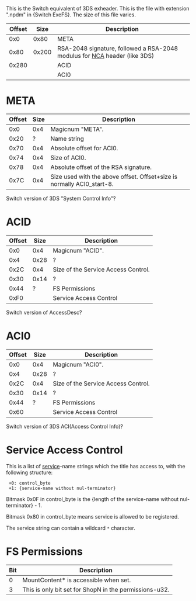 This is the Switch equivalent of 3DS exheader. This is the file with
extension ".npdm" in {Switch ExeFS}. The size of this file
varies.

| Offset     | Size       | Description                                                                                    |
| ---------- | ---------- | ---------------------------------------------------------------------------------------------- |
| 0x0        | 0x80       | META                                                                                           |
| 0x80       | 0x200      | RSA-2048 signature, followed a RSA-2048 modulus for [NCA](NCA.md "wikilink") header (like 3DS) |
| 0x280      | <Varies>   | ACID                                                                                           |
| <See META> | <See META> | ACI0                                                                                           |

# META

| Offset | Size | Description                                                             |
| ------ | ---- | ----------------------------------------------------------------------- |
| 0x0    | 0x4  | Magicnum "META".                                                        |
| 0x20   | ?    | Name string                                                             |
| 0x70   | 0x4  | Absolute offset for ACI0.                                               |
| 0x74   | 0x4  | Size of ACI0.                                                           |
| 0x78   | 0x4  | Absolute offset of the RSA signature.                                   |
| 0x7C   | 0x4  | Size used with the above offset. Offset+size is normally ACI0\_start-8. |

Switch version of 3DS "System Control Info"?

# ACID

| Offset | Size        | Description                         |
| ------ | ----------- | ----------------------------------- |
| 0x0    | 0x4         | Magicnum "ACID".                    |
| 0x4    | 0x28        | ?                                   |
| 0x2C   | 0x4         | Size of the Service Access Control. |
| 0x30   | 0x14        | ?                                   |
| 0x44   | ?           | FS Permissions                      |
| 0xF0   | <See above> | Service Access Control              |

Switch version of AccessDesc?

# ACI0

| Offset | Size        | Description                         |
| ------ | ----------- | ----------------------------------- |
| 0x0    | 0x4         | Magicnum "ACI0".                    |
| 0x4    | 0x28        | ?                                   |
| 0x2C   | 0x4         | Size of the Service Access Control. |
| 0x30   | 0x14        | ?                                   |
| 0x44   | ?           | FS Permissions                      |
| 0x60   | <See above> | Service Access Control              |

Switch version of 3DS ACI(Access Control Info)?

# Service Access Control

This is a list of [service](Services%20API.md "wikilink")-name strings
which the title has access to, with the following structure:

` +0: control_byte`  
` +1: {service-name without nul-terminator}`

Bitmask 0x0F in control\_byte is the {length of the service-name without
nul-terminator} - 1.

Bitmask 0x80 in control\_byte means service is allowed to be registered.

The service string can contain a wildcard `*` character.

# FS Permissions

| Bit | Description                                            |
| --- | ------------------------------------------------------ |
| 0   | MountContent\* is accessible when set.                 |
| 3   | This is only bit set for ShopN in the permissions-u32. |
